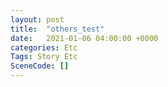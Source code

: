 ```yaml
---
layout: post
title:  "others_test"
date:   2021-01-06 04:00:00 +0000
categories: Etc
Tags: Story Etc
SceneCode: []
---
```

